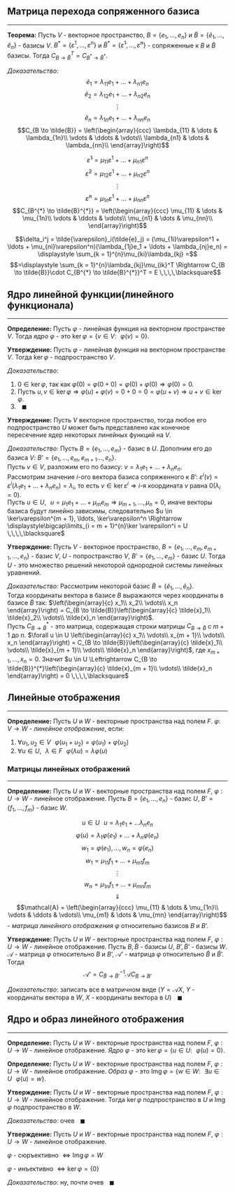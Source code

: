 ## Матрица перехода сопряженного базиса

---

**Теорема:**<a name="theorem-0"></a> Пусть $V$ - векторное пространство, $B = \{e_1, \ldots, e_n\}$ и $\tilde{B} = \{\tilde{e}_1, \ldots, \tilde{e}_n\}$ - базисы $V$. $B^{*} = \{\varepsilon^1, \ldots, \varepsilon^n\}$ и $\tilde{B}^{*} = \{\tilde{\varepsilon}^1, \ldots, \tilde{\varepsilon}^n\}$ - сопряженные к $B$ и $\tilde{B}$ базисы. Тогда $C_{B \to \tilde{B}}^T = C_{B^{*} \to \tilde{B}^{*}}$.

*Доказательство:* 
$$\tilde{e}_1 = \lambda_{11}e_1 + \ldots + \lambda_{n1}e_n$$
$$\tilde{e}_2 = \lambda_{12}e_1 + \ldots + \lambda_{n2}e_n$$
$$\vdots$$
$$\tilde{e}_n = \lambda_{1n}e_1 + \ldots + \lambda_{nn}e_n$$
$$C_{B \to \tilde{B}} = \left(\begin{array}{ccc}
    \lambda_{11} & \dots & \lambda_{1n}\\
    \vdots & \ddots & \vdots\\
    \lambda_{n1} & \dots & \lambda_{nn}\\
\end{array}\right)$$

$$\tilde{\varepsilon}^1 = \mu_{11}\varepsilon^1 + \ldots + \mu_{n1}\varepsilon^n$$
$$\tilde{\varepsilon}^2 = \mu_{12}\varepsilon^1 + \ldots + \mu_{n2}\varepsilon^n$$
$$\vdots$$
$$\tilde{\varepsilon}^n = \mu_{1n}\varepsilon^1 + \ldots + \mu_{nn}\varepsilon^n$$
$$C_{B^{*} \to \tilde{B}^{*}} = \left(\begin{array}{ccc}
    \mu_{11} & \dots & \mu_{1n}\\
    \vdots & \ddots & \vdots\\
    \mu_{n1} & \dots & \mu_{nn}\\
\end{array}\right)$$

$$\delta_i^j = \tilde{\varepsilon}_i(\tilde{e}_j) = (\mu_{1i}\varepsilon^1 + \ldots + \mu_{ni}\varepsilon^n)(\lambda_{1j}e_1 + \ldots + \lambda_{nj}e_n) = \displaystyle \sum_{k = 1}^{n}\mu_{ki}\lambda_{kj} =$$
$$=\displaystyle \sum_{k = 1}^{n}\lambda_{kj}\mu_{ik}^T \Rightarrow C_{B \to \tilde{B}}\cdot C_{B^{*} \to \tilde{B}^{*}}^T = E \,\,\,\,\blacksquare$$

## Ядро линейной функции(линейного функционала)

---

**Определение:**<a name="definition-0"></a> Пусть $\varphi$ - линейная функция на  векторном пространстве $V$. Тогда *ядро* $\varphi$ - это $\ker \varphi = \{v \in V: \,\,\,\, \varphi(v) = 0\}$.

**Утверждение:**<a name="statement-1"></a> Пусть $\varphi$ - линейная функция на  векторном пространстве $V$. Тогда $\ker \varphi$ - подпространство $V$.

*Доказательство:* 

1. $0 \in \ker \varphi$, так как $\varphi(0) = \varphi(0 + 0) = \varphi(0) + \varphi(0) \Rightarrow \varphi(0) = 0$.
2. Пусть $u, v \in \ker \varphi \Rightarrow \varphi(u) + \varphi(v) = 0 + 0 = 0 = \varphi(u + v) \Rightarrow u + v \in \ker \varphi$.
3. $\,\,\,\,\blacksquare$

**Утверждение:**<a name="statement-0"></a> Пусть $V$ векторное пространство, тогда любое его подпространство $U$ может быть представлено как конечное пересечение ядер некоторых линейных функций на $V$.

*Доказательство:* Пусть $B = \{e_1, \ldots, e_m\}$ - базис в $U$. Дополним его до базиса $V$: $B’ = \{e_1, \ldots, e_m, e_{m + 1} \ldots, e_n\}$.<br>
Пусть $v \in V$, разложим его по базису: $v = \lambda_1e_1 + \ldots + \lambda_n e_n$.<br>Рассмотрим значение $i$-ого вектора базиса сопряженного к $B’$: $\varepsilon^i(v) = \varepsilon^i(\lambda_1e_1 + \ldots + \lambda_n e_n) = \lambda_i$, то есть $v \in \ker \varepsilon^i \Rightarrow i$-я координата $v$ равна $0$($\lambda_i = 0$).<br>
Пусть $u \in U, \,\,\,\, u = \mu_1e_1 + \ldots + \mu_m e_m \Rightarrow \mu_{m + 1}, \ldots, \mu_n = 0$, иначе векторы базиса будут линейно зависимы, следовательно $u \in \ker\varepsilon^{m + 1}, \ldots, \ker\varepsilon^n \Rightarrow \displaystyle\bigcap\limits_{i = m + 1}^{n}\ker \varepsilon^i = U \,\,\,\,\blacksquare$

**Утверждение:**<a name="statement-2"></a> Пусть $V$ - векторное пространство, $B = \{e_1, \ldots, e_m, e_{m + 1}, \ldots, e_n\}$ - базис $V$, $U$ - попространство $V$, $B’ = \{e_1, \ldots, e_m\}$ - базис $U$. Тогда $U$ - это множество решений некоторой однородной системы линейных уравнений.

*Доказательство:* Рассмотрим некоторой базис $\tilde{B} = \{\tilde{e}_1, \ldots, \tilde{e}_n\}$.<br>
Тогда координаты вектора в базисе $B$ выражаются через координаты в базисе $\tilde{B}$ так: $\left(\begin{array}{c}
x_1\\
x_2\\
\vdots\\
x_n
\end{array}\right) = C_{B \to \tilde{B}}\left(\begin{array}{c}
\tilde{x}_1\\
\tilde{x}_2\\
\vdots\\
\tilde{x}_n
\end{array}\right)$.<br>
Пусть $C_{B \to \tilde{B}}^{*}$ - это матрица, содержащая строки матрицы $C_{B \to \tilde{B}}$ c $m + 1$ до $n$.
$\forall u \in U \left(\begin{array}{c}
x_1\\
\vdots\\
x_{m + 1}\\
\vdots\\
x_n
\end{array}\right) = C_{B \to \tilde{B}}\left(\begin{array}{c}
\tilde{x}_1\\
\vdots\\
\tilde{x}_{m + 1}\\
\vdots\\
\tilde{x}_n
\end{array}\right)$, где $x_{m + 1}, \ldots, x_n = 0$. Значит $u \in U \Leftrightarrow C_{B \to \tilde{B}}^{*}\left(\begin{array}{c}
\tilde{x}_{m + 1}\\
\vdots\\
\tilde{x}_n
\end{array}\right) = 0 \,\,\,\,\blacksquare$

## Линейные отображения

---

**Определение:**<a name="definition-1"></a> Пусть $U$ и $W$ - векторные пространства над полем $F$. $\varphi: \,\,\,\, V \to W$ - *линейное отображение*, если:

1. $\forall u_1, u_2 \in V \,\,\,\, \varphi(u_1 + u_2) = \varphi(u_1) + \varphi(u_2)$
2. $\forall u \in U, \,\,\,\, \lambda \in F \,\,\,\, \varphi(\lambda u) = \lambda \varphi(u)$

### Матрицы линейных отображений

---

**Определение:**<a name="definition-2"></a> Пусть $U$ и $W$ - векторные пространства над полем $F$, $\varphi: U \to W$ - линейное отображение. Пусть $B = \{e_1, \ldots, e_n\}$ - базис $U$, $B’ = \{f_1, \ldots, f_m\}$ - базис $W$.

$$u \in U \,\,\,\, u = \lambda_1 e_1 + \ldots \lambda_n e_n$$
$$\varphi(u) = \lambda_1 \varphi(e_1) + \ldots + \lambda_n \varphi(e_n)$$
$$w_1 = \varphi(e_1), \ldots, w_n = \varphi(e_n)$$
$$w_1 = \mu_{11} f_1 + \ldots + \mu_{m1} f_m$$
$$\vdots$$
$$w_n = \mu_{1n} f_1 + \ldots + \mu_{mn} f_m$$
$$\Downarrow$$
$$\mathcal{A} = \left(\begin{array}{ccc}
\mu_{11} & \dots & \mu_{1n}\\
\vdots & \ddots & \vdots\\
\mu_{m1} & \dots & \mu_{mn}
\end{array}\right)$$ - *матрица линейного отображения* $\varphi$ относительно базисов $B$ и $B’$.

**Утверждение:**<a name="statement-3"></a> Пусть $U$ и $W$ - векторные пространства над полем $F$, $\varphi: U \to W$ - линейное отображение. Пусть $B, \tilde{B}$ - базисы $U$, $B’, \tilde{B}’$ - базисы $W$. $\mathcal{A}$ - матрица $\varphi$ относительно $B$ и $B’$, $\mathcal{A}’$ - матрица $\varphi$ относительно $\tilde{B}$ и $\tilde{B}’$. Тогда $$\mathcal{A}’ = C_{\tilde{B} \to \tilde{B}’}^{-1}\mathcal{A}C_{B \to B’}$$

*Доказательство:* записать все в матричном виде ($Y = \mathcal{A}X$, $Y$ - координаты вектора в $W$, $X$ - координаты вектора в $U$) $\,\,\,\,\blacksquare$

## Ядро и образ линейного отображения

---

**Определение:**<a name="definition-3"></a> Пусть $U$ и $W$ - векторные пространства над полем $F$, $\varphi: U \to W$ - линейное отображение. *Ядро* $\varphi$ - это $\ker \varphi = \{u \in U: \,\,\,\, \varphi(u) = 0\}$.

**Определение:**<a name="definition-4"></a> Пусть $U$ и $W$ - векторные пространства над полем $F$, $\varphi: U \to W$ - линейное отображение. *Образ* $\varphi$ - это $\operatorname{Img} \varphi = \{w \in W: \,\,\,\,\exists u \in U \,\,\,\, \varphi(u) = w\}$.

**Утверждение:**<a name="statement-4"></a> Пусть $U$ и $W$ - векторные пространства над полем $F$, $\varphi: U \to W$ - линейное отображение. Тогда $\ker \varphi$ подпространство в $U$ и $\operatorname{Img} \varphi$ подпространство в $W$.

*Доказательство:* очев $\,\,\,\,\blacksquare$

**Утверждение:**<a name="statement-5"></a> Пусть $U$ и $W$ - векторные пространства над полем $F$, $\varphi: U \to W$ - линейное отображение.

$\varphi$ - сюръективно $\Leftrightarrow \operatorname{Img} \varphi = W$

$\varphi$ - инъективно $\Leftrightarrow \ker \varphi = \{0\}$

*Доказательство:* ну, почти очев $\,\,\,\,\blacksquare$


